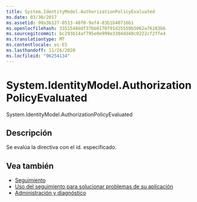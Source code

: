 ```yaml
---
title: System.IdentityModel.AuthorizationPolicyEvaluated
ms.date: 03/30/2017
ms.assetid: 99a3b127-0513-48f0-9af4-83b1b40716b1
ms.openlocfilehash: 3351548ddf37bb0170791d25559b5062a76283b6
ms.sourcegitcommit: bc293b14af795e0e999e3304dd40c0222cf2ffe4
ms.translationtype: MT
ms.contentlocale: es-ES
ms.lasthandoff: 11/26/2020
ms.locfileid: "96254134"
---
```

# <a name="systemidentitymodelauthorizationpolicyevaluated"></a>System.IdentityModel.AuthorizationPolicyEvaluated

System.IdentityModel.AuthorizationPolicyEvaluated  
  
## <a name="description"></a>Descripción  

 Se evalúa la directiva con el id. especificado.  
  
## <a name="see-also"></a>Vea también

- [Seguimiento](index.md)
- [Uso del seguimiento para solucionar problemas de su aplicación](using-tracing-to-troubleshoot-your-application.md)
- [Administración y diagnóstico](../index.md)
